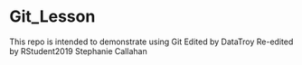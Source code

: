 # Git_Lesson
This repo is intended to demonstrate using Git
Edited by DataTroy
Re-edited by RStudent2019
Stephanie Callahan